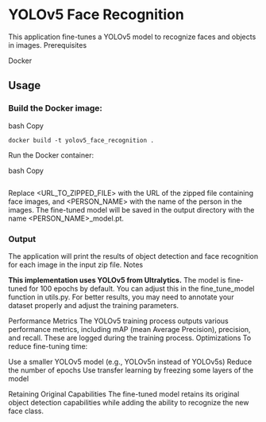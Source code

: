 # YOLOv5 Face Recognition
This application fine-tunes a YOLOv5 model to recognize faces and objects in images.
 Prerequisites

  Docker

## Usage

### Build the Docker image:

bash
Copy
```
docker build -t yolov5_face_recognition .
```
Run the Docker container:

bash
Copy
```docker run -v $(pwd)/output:/app/output yolov5_face_recognition <URL_TO_ZIPPED_FILE> <PERSON_NAME>
```
Replace <URL_TO_ZIPPED_FILE> with the URL of the zipped file containing face images, and <PERSON_NAME> with the name of the person in the images.
The fine-tuned model will be saved in the output directory with the name <PERSON_NAME>_model.pt.
### Output
The application will print the results of object detection and face recognition for each image in the input zip file.
Notes

**This implementation uses YOLOv5 from Ultralytics.**
The model is fine-tuned for 100 epochs by default. You can adjust this in the fine_tune_model function in utils.py.
For better results, you may need to annotate your dataset properly and adjust the training parameters.

Performance Metrics
The YOLOv5 training process outputs various performance metrics, including mAP (mean Average Precision), precision, and recall. These are logged during the training process.
Optimizations
To reduce fine-tuning time:

Use a smaller YOLOv5 model (e.g., YOLOv5n instead of YOLOv5s)
Reduce the number of epochs
Use transfer learning by freezing some layers of the model

Retaining Original Capabilities
The fine-tuned model retains its original object detection capabilities while adding the ability to recognize the new face class.
